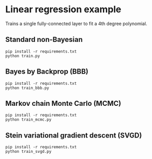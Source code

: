 # Linear regression example

Trains a single fully-connected layer to fit a 4th degree polynomial.

## Standard non-Bayesian

```
pip install -r requirements.txt
python train.py
```

## Bayes by Backprop (BBB)

```
pip install -r requirements.txt
python train_bbb.py
```

## Markov chain Monte Carlo (MCMC)

```
pip install -r requirements.txt
python train_mcmc.py
```

## Stein variational gradient descent (SVGD)

```
pip install -r requirements.txt
python train_svgd.py
```
